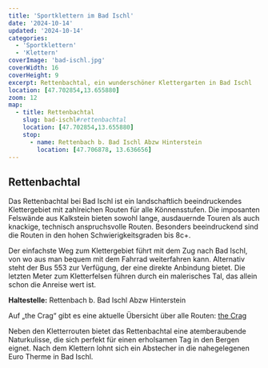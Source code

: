 ```yaml
---
title: 'Sportklettern im Bad Ischl'
date: '2024-10-14'
updated: '2024-10-14'
categories:
  - 'Sportklettern'
  - 'Klettern'
coverImage: 'bad-ischl.jpg'
coverWidth: 16
coverHeight: 9
excerpt: Rettenbachtal, ein wunderschöner Klettergarten in Bad Ischl
location: [47.702854,13.655880]
zoom: 12
map:
  - title: Rettenbachtal
    slug: bad-ischl#rettenbachtal
    location: [47.702854,13.655880]
    stop: 
      - name: Rettenbach b. Bad Ischl Abzw Hinterstein
        location: [47.706878, 13.636656]
---
```


## Rettenbachtal

Das Rettenbachtal bei Bad Ischl ist ein landschaftlich beeindruckendes Klettergebiet mit zahlreichen Routen für alle Könnensstufen. Die imposanten Felswände aus Kalkstein bieten sowohl lange, ausdauernde Touren als auch knackige, technisch anspruchsvolle Routen. Besonders beeindruckend sind die Routen in den hohen Schwierigkeitsgraden bis 8c+.

Der einfachste Weg zum Klettergebiet führt mit dem Zug nach Bad Ischl, von wo aus man bequem mit dem Fahrrad weiterfahren kann. Alternativ steht der Bus 553 zur Verfügung, der eine direkte Anbindung bietet. Die letzten Meter zum Kletterfelsen führen durch ein malerisches Tal, das allein schon die Anreise wert ist.

**Haltestelle:** Rettenbach b. Bad Ischl Abzw Hinterstein

Auf „the Crag“ gibt es eine aktuelle Übersicht über alle Routen: [the Crag](https://www.thecrag.com/de/klettern/austria/rettenbachtal)

Neben den Kletterrouten bietet das Rettenbachtal eine atemberaubende Naturkulisse, die sich perfekt für einen erholsamen Tag in den Bergen eignet. Nach dem Klettern lohnt sich ein Abstecher in die nahegelegenen Euro Therme in Bad Ischl.


